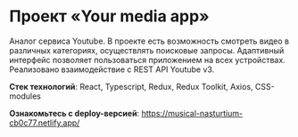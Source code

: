 # Проект «Your media app»
Аналог сервиса Youtube. В проекте есть возможность смотреть видео в различных категориях, осуществлять поисковые запросы. Адаптивный интерфейс позволяет пользоваться приложением на всех устройствах. Реализовано взаимодействие  с REST API Youtube v3.

**Стек технологий**: React, Typescript, Redux, Redux Toolkit, Axios, CSS-modules

**Ознакомьтесь с deploy-версией**: https://musical-nasturtium-cb0c77.netlify.app/
